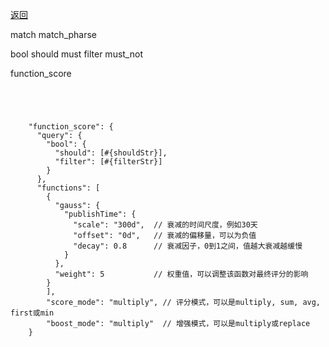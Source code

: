 [返回](/elasticsearch/doc/zhishi-tupu/index)

match  match_pharse

bool
should must filter must_not



function_score



```




    "function_score": {
      "query": {
        "bool": {
          "should": [#{shouldStr}],
          "filter": [#{filterStr}]
        }
      },
      "functions": [
        {
          "gauss": {
            "publishTime": {
              "scale": "300d",  // 衰减的时间尺度，例如30天
              "offset": "0d",   // 衰减的偏移量，可以为负值
              "decay": 0.8      // 衰减因子，0到1之间，值越大衰减越缓慢
            }
          },
          "weight": 5           // 权重值，可以调整该函数对最终评分的影响
        }
        ],
        "score_mode": "multiply", // 评分模式，可以是multiply, sum, avg, first或min
        "boost_mode": "multiply"  // 增强模式，可以是multiply或replace
    }

```